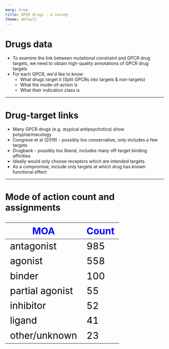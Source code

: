 ```yaml
---
marp: true
title: GPCR drugs - a survey
theme: default
---
```


<style>
table {
    height: 100%;
    width: 100%;
    font-size: 30px;
    color: black;
}
th {
    color: blue;
}
</style>

# Drugs data

* To examine the link between mutational constraint and GPCR drug targets, we need to obtain high-quality annotations of GPCR drug targets
* For each GPCR, we'd like to know:
    * What drugs target it (Split GPCRs into targets & non-targets)
    * What the mode-of-action is 
    * What their indication class is 

---

# Drug-target links
* Many GPCR drugs (e.g. atypical antipsychotics) show polypharmacology
* Congreve et al (2019) - possibly too conservative, only includes a few targets
* Drugbank - possibly too liberal, includes many off-target binding affinities
* Ideally would only choose receptors which are intended targets. 
* As a compromise, include only targets at which drug has known functional effect

---

# Mode of action count and assignments

MOA | Count
--------|-----
antagonist | 985 | inactivating
agonist    | 558 | activating
binder     | 100 | unknown
partial agonist  | 55 | activating
inhibitor   |               52
ligand                          |              41
other/unknown                    |             23


---

# Drug mode-of-action and indication
* Some indications avaiable through OpenTargets
* Some available through WHO ATC
* Combine both of these as data probably incomplete